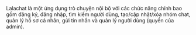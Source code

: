 Lalachat là một ứng dụng trò chuyện nội bộ với các chức năng chính bao gồm đăng ký, đăng nhập, tìm kiếm người dùng, 
tạo/cập nhật/xóa nhóm chat, quản lý hồ sơ cá nhân, gửi tin nhắn và quản lý người dùng (quyền của admin).
